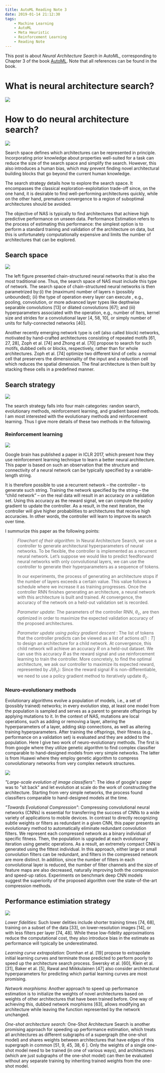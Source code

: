 ```yaml
---
title: AutoML Reading Note 3
date: 2019-01-14 21:12:30
tags:
    - Machine Learning
    - AutoML
    - Meta Heuristic
    - Reinforcement Learning
    - Reading Note
---
```


This post is about  *Neural Architecture Search* in AutoML, corresponding to Chapter 3 of the book [AutoML](https://www.automl.org/book/). Note that all references can be found in the book.

# What is neural architecture search?

![](https://xijun-album.oss-cn-hangzhou.aliyuncs.com/AutoML3/Intro%20To%20AutoML.001.jpeg)

<!-- more -->

# How to do neural architecture search?

![](https://xijun-album.oss-cn-hangzhou.aliyuncs.com/AutoML3/Intro%20To%20AutoML.002.jpeg)

Search space defines which architectures can be represented in principle. Incorporating prior knowledge about properties well-suited for a task can reduce the size of the search space and simplify the search. However, this also introduces a human bias, which may prevent finding novel architectural building blocks that go beyond the current human knowledge.

The search strategy  details how to explore the search space. It encompasses the classical exploration-exploitation trade-off since, on the one hand, it is desirable to find well-performing architectures quickly, while on the other hand, premature convergence to  a region of suboptimal architectures should be avoided.

The objective of NAS is typically to find architectures that achieve high predictive performance on unseen data. Performance Estimation refers to the process of estimating this performance: the simplest option is to perform a standard training and validation of the architecture on data, but this is unfortunately computationally expensive and limits the number of architectures that can be explored.

## Search space

![](https://xijun-album.oss-cn-hangzhou.aliyuncs.com/AutoML3/Intro%20To%20AutoML.003.jpeg)

The left figure presented chain-structured neural networks that is also the most traditional one. Thus, the search space of NAS must include this type of network. The search space of chain-structured neural networks is then parametrized by:(i) the (maximum) number of layers n (possibly unbounded); (ii) the type of operation every layer can execute , e.g., pooling, convolution, or more advanced layer types like depthwise separable convolutions [13] or dilated convolutions [67]; and (iii) hyperparameters associated with the operation, e.g., number of lters, kernel size and strides for a convolutional layer [4, 58, 10], or simply number of units for fully-connected networks [40].

Another recently emerging network type is cell (also called block) networks, motivated by hand-crafted architectures consisting of repeated motifs [61, 27, 28], Zoph et al. [74] and Zhong et al. [70] propose to search for such motifs, dubbed cells or blocks, respectively, rather than for whole architectures. Zoph et al. [74] optimize two different kind of cells: a normal cell that preservers the dimensionality of the input and a reduction cell which reduces the spatial dimension. The final architecture is then built by stacking these cells in a predefined manner.

## Search strategy

![](https://xijun-album.oss-cn-hangzhou.aliyuncs.com/AutoML3/Intro%20To%20AutoML.004.jpeg)

The search strategy falls into four main categories: randon search, evolutionary methods, reinforcement learning, and gradient based methods. I am most interested with the evolutionary methods and reinforcement learning. Thus I give more details of these two methods in the following.

### Reinforcement learning

![](https://xijun-album.oss-cn-hangzhou.aliyuncs.com/AutoML3/Intro%20To%20AutoML.005.jpeg)

Google brain has published a paper in ICLR 2017, which present how they use reinforcement learning technique to learn a better neural architecture. This paper is based on such an observation that the structure and connectivity of a neural network can be typically specified by a variable-length string.

It is therefore possible to use a recurrent network – the controller – to generate such string. Training the network specified by the string – the “child network” – on the real data will result in an accuracy on a validation set. Using this accuracy as the reward signal, we can compute the policy gradient to update the controller. As a result, in the next iteration, the controller will give higher probabilities to architectures that receive high accuracies. In other words, the controller will learn to improve its search over time.

I summurize this paper as the following points:

> *Flowchart of their algorithm*: In Neural Architecture Search, we use a controller to generate architectural hyperparameters of neural networks. To be flexible, the controller is implemented as a recurrent neural network. Let’s suppose we would like to predict feedforward neural networks with only convolutional layers, we can use the controller to generate their hyperparameters as a sequence of tokens. 
>
> In our experiments, the process of generating an architecture stops if the number of layers exceeds a certain value. This value follows a schedule where we increase it as training progresses. Once the controller RNN finishes generating an architecture, a neural network with this architecture is built and trained. At convergence, the accuracy of the network on a held-out validation set is recorded.
>
> *Parameter update*: The parameters of the controller RNN, $θ_c$, are then optimized in order to maximize the expected validation accuracy of the proposed architectures.
>
> *Parameter update using policy gradient descent* : The list of tokens that the controller predicts can be viewed as a list of actions $a[1:T]$ to design an architecture for a child network. At convergence, this child network will achieve an accuracy $R$ on a held-out dataset. We can use this accuracy $R$ as the reward signal and use reinforcement learning to train the controller. More concretely, to find the optimal architecture, we ask our controller to maximize its expected reward, represented by $J(θ_c)$: Since the reward signal $R$ is non-differentiable, we need to use a policy gradient method to iteratively update $θ_c$.

### Neuro-evolutionary methods

Evolutionary algorithms evolve a population of models, i.e., a set of (possibly trained) networks; in every evolution step, at least one model from the population is sampled and serves as a parent to generate offsprings by applying mutations to it. In the context of NAS, mutations are local operations, such as adding or removing a layer, altering the hyperparameters of a layer, adding skip connections, as well as altering training hyperparameters. After training the offsprings, their fitness (e.g., performance on a validation set) is evaluated and they are added to the population. Here I give two work of neuro-evolutionary methods. The first is from google where they utilize genetic algorithm to find complex classifier comparable to hand-designed models from very simple networks. The latter is from Huawei where they employ genetic algorithm to compress convolutionary networks from very complex network structures.

![](https://xijun-album.oss-cn-hangzhou.aliyuncs.com/AutoML3/Intro%20To%20AutoML.006.jpeg)

*"Large-scale evolution of image classifiers"*: The idea of google's paper was to "sit back" and let evolution at scale do the work of constructing the architecture. Starting from very simple networks, the process found classifiers comparable to hand-designed models at the time.

*"Towards Evolutional Compression"*: Compressing convolutional neural networks (CNNs) is essential for transferring the success of CNNs to a wide variety of applications to mobile devices. In contrast to directly recognizing subtle weights or filters as redundant in a given CNN, this paper presents an evolutionary method to automatically eliminate redundant convolution filters. We represent each compressed network as a binary individual of specific fitness. Then, the population is upgraded at each evolutionary iteration using genetic operations. As a result, an extremely compact CNN is generated using the fittest individual. In this approach, either large or small convolution filters can be redundant, and filters in the compressed network are more distinct. In addition, since the number of filters in each convolutional layer is reduced, the number of filter channels and the size of feature maps are also decreased, naturally improving both the compression and speed-up ratios. Experiments on benchmark deep CNN models suggest the superiority of the proposed algorithm over the state-of-the-art compression methods.

## Performance estimiation strategy

![](https://xijun-album.oss-cn-hangzhou.aliyuncs.com/AutoML3/Intro%20To%20AutoML.007.jpeg)

*Lower fidelities:* Such lower delities include shorter training times [74, 68], training on a subset of the data [33], on lower-resolution images [14], or with less filters per layer [74, 48]. While these low-fidelity approximations reduce the computational cost, they also introduce bias in the estimate as performance will typically be underestimated.

*Learning curve extrapolation:* Domhan et al. [19] propose to extrapolate initial learning curves and terminate those predicted to perform poorly to speed up the architecture search process. Swersky et al. [60], Klein et al. [31], Baker et al. [5], Rawal and Miikkulainen [47] also consider architectural hyperparameters for predicting which partial learning curves are most promising.

*Network morphisms:* Another approach to speed up performance estimation is to initialize the weights of novel architectures based on weights of other architectures that have been trained before. One way of achieving this, dubbed network morphisms [63], allows modifying an architecture while leaving the function represented by the network unchanged.

*One-shot architecture search:* One-Shot Architecture Search is another promising approach for speeding up performance estimation, which treats all architectures as different subgraphs of a supergraph (the one-shot model) and shares weights between architectures that have edges of this supergraph in common [51, 9, 45, 38, 6 ]. Only the weights of a single one-shot model need to be trained (in one of various ways), and architectures (which are just subgraphs of the one-shot model) can then be evaluated without any separate training by inheriting trained weights from the one-shot model.